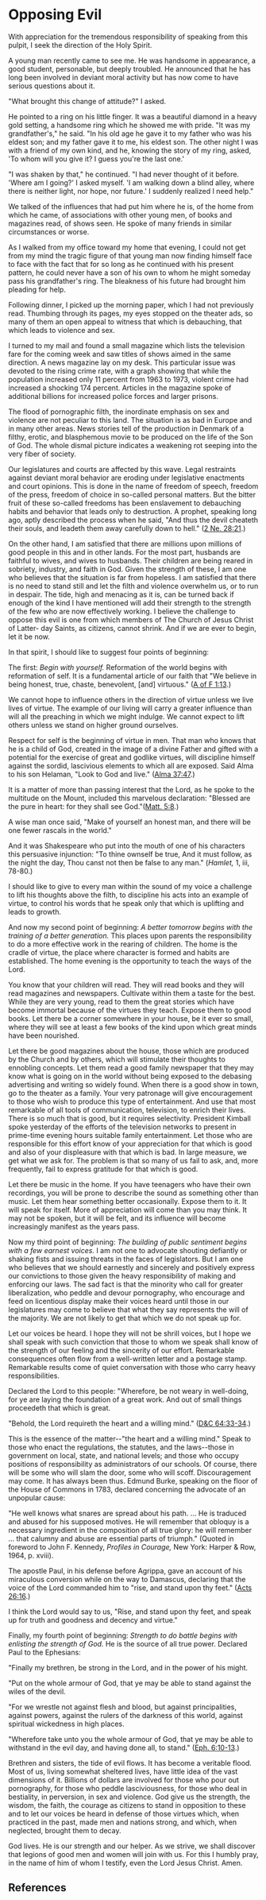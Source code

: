 # Opposing Evil

With appreciation for the tremendous responsibility of speaking from this
pulpit, I seek the direction of the Holy Spirit.

A young man recently came to see me. He was handsome in appearance, a good
student, personable, but deeply troubled. He announced that he has long been
involved in deviant moral activity but has now come to have serious questions
about it.

"What brought this change of attitude?" I asked.

He pointed to a ring on his little finger. It was a beautiful diamond in a
heavy gold setting, a handsome ring which he showed me with pride. "It was my
grandfather's," he said. "In his old age he gave it to my father who was his
eldest son; and my father gave it to me, his eldest son. The other night I was
with a friend of my own kind, and he, knowing the story of my ring, asked, 'To
whom will you give it? I guess you're the last one.'

"I was shaken by that," he continued. "I had never thought of it before.
'Where am I going?' I asked myself. 'I am walking down a blind alley, where
there is neither light, nor hope, nor future.' I suddenly realized I need
help."

We talked of the influences that had put him where he is, of the home from
which he came, of associations with other young men, of books and magazines
read, of shows seen. He spoke of many friends in similar circumstances or
worse.

As I walked from my office toward my home that evening, I could not get from
my mind the tragic figure of that young man now finding himself face to face
with the fact that for so long as he continued with his present pattern, he
could never have a son of his own to whom he might someday pass his
grandfather's ring. The bleakness of his future had brought him pleading for
help.

Following dinner, I picked up the morning paper, which I had not previously
read. Thumbing through its pages, my eyes stopped on the theater ads, so many
of them an open appeal to witness that which is debauching, that which leads
to violence and sex.

I turned to my mail and found a small magazine which lists the television fare
for the coming week and saw titles of shows aimed in the same direction. A
news magazine lay on my desk. This particular issue was devoted to the rising
crime rate, with a graph showing that while the population increased only 11
percent from 1963 to 1973, violent crime had increased a shocking 174 percent.
Articles in the magazine spoke of additional billions for increased police
forces and larger prisons.

The flood of pornographic filth, the inordinate emphasis on sex and violence
are not peculiar to this land. The situation is as bad in Europe and in many
other areas. News stories tell of the production in Denmark of a filthy,
erotic, and blasphemous movie to be produced on the life of the Son of God.
The whole dismal picture indicates a weakening rot seeping into the very fiber
of society.

Our legislatures and courts are affected by this wave. Legal restraints
against deviant moral behavior are eroding under legislative enactments and
court opinions. This is done in the name of freedom of speech, freedom of the
press, freedom of choice in so-called personal matters. But the bitter fruit
of these so-called freedoms has been enslavement to debauching habits and
behavior that leads only to destruction. A prophet, speaking long ago, aptly
described the process when he said, "And thus the devil cheateth their souls,
and leadeth them away carefully down to hell." ([2 Ne.
28:21](/scriptures/bofm/2-ne/28.21?lang=eng#20).)

On the other hand, I am satisfied that there are millions upon millions of
good people in this and in other lands. For the most part, husbands are
faithful to wives, and wives to husbands. Their children are being reared in
sobriety, industry, and faith in God. Given the strength of these, I am one
who believes that the situation is far from hopeless. I am satisfied that
there is no need to stand still and let the filth and violence overwhelm us,
or to run in despair. The tide, high and menacing as it is, can be turned back
if enough of the kind I have mentioned will add their strength to the strength
of the few who are now effectively working. I believe the challenge to oppose
this evil is one from which members of The Church of Jesus Christ of Latter-
day Saints, as citizens, cannot shrink. And if we are ever to begin, let it be
now.

In that spirit, I should like to suggest four points of beginning:

The first: _Begin with yourself._ Reformation of the world begins with
reformation of self. It is a fundamental article of our faith that "We believe
in being honest, true, chaste, benevolent, [and] virtuous." ([A of F
1:13](/scriptures/pgp/a-of-f/1.13?lang=eng#12).)

We cannot hope to influence others in the direction of virtue unless we live
lives of virtue. The example of our living will carry a greater influence than
will all the preaching in which we might indulge. We cannot expect to lift
others unless we stand on higher ground ourselves.

Respect for self is the beginning of virtue in men. That man who knows that he
is a child of God, created in the image of a divine Father and gifted with a
potential for the exercise of great and godlike virtues, will discipline
himself against the sordid, lascivious elements to which all are exposed. Said
Alma to his son Helaman, "Look to God and live." ([Alma
37:47](/scriptures/bofm/alma/37.47?lang=eng#46).)

It is a matter of more than passing interest that the Lord, as he spoke to the
multitude on the Mount, included this marvelous declaration: "Blessed are the
pure in heart: for they shall see God."([Matt.
5:8](/scriptures/nt/matt/5.8?lang=eng#7).)

A wise man once said, "Make of yourself an honest man, and there will be one
fewer rascals in the world."

And it was Shakespeare who put into the mouth of one of his characters this
persuasive injunction: "To thine ownself be true, And it must follow, as the
night the day, Thou canst not then be false to any man." (_Hamlet,_ 1, iii,
78-80.)

I should like to give to every man within the sound of my voice a challenge to
lift his thoughts above the filth, to discipline his acts into an example of
virtue, to control his words that he speak only that which is uplifting and
leads to growth.

And now my second point of beginning: _A better tomorrow begins with the
training of a better generation._ This places upon parents the responsibility
to do a more effective work in the rearing of children. The home is the cradle
of virtue, the place where character is formed and habits are established. The
home evening is the opportunity to teach the ways of the Lord.

You know that your children will read. They will read books and they will read
magazines and newspapers. Cultivate within them a taste for the best. While
they are very young, read to them the great stories which have become immortal
because of the virtues they teach. Expose them to good books. Let there be a
corner somewhere in your house, be it ever so small, where they will see at
least a few books of the kind upon which great minds have been nourished.

Let there be good magazines about the house, those which are produced by the
Church and by others, which will stimulate their thoughts to ennobling
concepts. Let them read a good family newspaper that they may know what is
going on in the world without being exposed to the debasing advertising and
writing so widely found. When there is a good show in town, go to the theater
as a family. Your very patronage will give encouragement to those who wish to
produce this type of entertainment. And use that most remarkable of all tools
of communication, television, to enrich their lives. There is so much that is
good, but it requires selectivity. President Kimball spoke yesterday of the
efforts of the television networks to present in prime-time evening hours
suitable family entertainment. Let those who are responsible for this effort
know of your appreciation for that which is good and also of your displeasure
with that which is bad. In large measure, we get what we ask for. The problem
is that so many of us fail to ask, and, more frequently, fail to express
gratitude for that which is good.

Let there be music in the home. If you have teenagers who have their own
recordings, you will be prone to describe the sound as something other than
music. Let them hear something better occasionally. Expose them to it. It will
speak for itself. More of appreciation will come than you may think. It may
not be spoken, but it will be felt, and its influence will become increasingly
manifest as the years pass.

Now my third point of beginning: _The building of public sentiment begins with
a few earnest voices._ I am not one to advocate shouting defiantly or shaking
fists and issuing threats in the faces of legislators. But I am one who
believes that we should earnestly and sincerely and positively express our
convictions to those given the heavy responsibility of making and enforcing
our laws. The sad fact is that the minority who call for greater
liberalization, who peddle and devour pornography, who encourage and feed on
licentious display make their voices heard until those in our legislatures may
come to believe that what they say represents the will of the majority. We are
not likely to get that which we do not speak up for.

Let our voices be heard. I hope they will not be shrill voices, but I hope we
shall speak with such conviction that those to whom we speak shall know of the
strength of our feeling and the sincerity of our effort. Remarkable
consequences often flow from a well-written letter and a postage stamp.
Remarkable results come of quiet conversation with those who carry heavy
responsibilities.

Declared the Lord to this people: "Wherefore, be not weary in well-doing, for
ye are laying the foundation of a great work. And out of small things
proceedeth that which is great.

"Behold, the Lord requireth the heart and a willing mind." ([D&amp;C
64:33-34](/scriptures/dc-testament/dc/64.33-34?lang=eng#32).)

This is the essence of the matter--"the heart and a willing mind." Speak to
those who enact the regulations, the statutes, and the laws--those in
government on local, state, and national levels; and those who occupy
positions of responsibility as administrators of our schools. Of course, there
will be some who will slam the door, some who will scoff. Discouragement may
come. It has always been thus. Edmund Burke, speaking on the floor of the
House of Commons in 1783, declared concerning the advocate of an unpopular
cause:

"He well knows what snares are spread about his path. ... He is traduced and
abused for his supposed motives. He will remember that obloquy is a necessary
ingredient in the composition of all true glory: he will remember ... that
calumny and abuse are essential parts of triumph." (Quoted in foreword to John
F. Kennedy, _Profiles in Courage,_ New York: Harper &amp; Row, 1964, p.
xviii).

The apostle Paul, in his defense before Agrippa, gave an account of his
miraculous conversion while on the way to Damascus, declaring that the voice
of the Lord commanded him to "rise, and stand upon thy feet." ([Acts
26:16](/scriptures/nt/acts/26.16?lang=eng#15).)

I think the Lord would say to us, "Rise, and stand upon thy feet, and speak up
for truth and goodness and decency and virtue."

Finally, my fourth point of beginning: _Strength to do battle begins with
enlisting the strength of God._ He is the source of all true power. Declared
Paul to the Ephesians:

"Finally my brethren, be strong in the Lord, and in the power of his might.

"Put on the whole armour of God, that ye may be able to stand against the
wiles of the devil.

"For we wrestle not against flesh and blood, but against principalities,
against powers, against the rulers of the darkness of this world, against
spiritual wickedness in high places.

"Wherefore take unto you the whole armour of God, that ye may be able to
withstand in the evil day, and having done all, to stand." ([Eph.
6:10-13](/scriptures/nt/eph/6.10-13?lang=eng#9).)

Brethren and sisters, the tide of evil flows. It has become a veritable flood.
Most of us, living somewhat sheltered lives, have little idea of the vast
dimensions of it. Billions of dollars are involved for those who pour out
pornography, for those who peddle lasciviousness, for those who deal in
bestiality, in perversion, in sex and violence. God give us the strength, the
wisdom, the faith, the courage as citizens to stand in opposition to these and
to let our voices be heard in defense of those virtues which, when practiced
in the past, made men and nations strong, and which, when neglected, brought
them to decay.

God lives. He is our strength and our helper. As we strive, we shall discover
that legions of good men and women will join with us. For this I humbly pray,
in the name of him of whom I testify, even the Lord Jesus Christ. Amen.

## References


